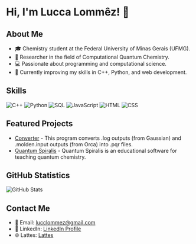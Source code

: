 # Hi, I'm Lucca Lommêz! 👋

## About Me
- 🎓 Chemistry student at the Federal University of Minas Gerais (UFMG).
- 🔬 Researcher in the field of Computational Quantum Chemistry.
- 💻 Passionate about programming and computational science.
- 🌱 Currently improving my skills in C++, Python, and web development.

## Skills
![C++](https://img.shields.io/badge/-C++-00599C?style=flat&logo=c%2B%2B&logoColor=white) ![Python](https://img.shields.io/badge/-Python-3776AB?style=flat&logo=python&logoColor=white) ![SQL](https://img.shields.io/badge/-SQL-4479A1?style=flat&logo=postgresql&logoColor=white) ![JavaScript](https://img.shields.io/badge/-JavaScript-F7DF1E?style=flat&logo=javascript&logoColor=black) ![HTML](https://img.shields.io/badge/-HTML-E34F26?style=flat&logo=html5&logoColor=white) ![CSS](https://img.shields.io/badge/-CSS-1572B6?style=flat&logo=css3&logoColor=white)

## Featured Projects
- [Converter](https://github.com/LLommez/converter) - This program converts .log outputs (from Gaussian) and .molden.input outputs (from Orca) into .pqr files.
- [Quantum Spiralis](https://github.com/LLommez/Quantum_Spiralis) - Quantum Spiralis is an educational software for teaching quantum chemistry.

## GitHub Statistics
![GitHub Stats](https://github-readme-stats.vercel.app/api?username=LLommez&show_icons=true&theme=radical)

## Contact Me
- 📧 Email: lucclommez@gmail.com
- 🔗 LinkedIn: [LinkedIn Profile](https://www.linkedin.com/in/lucca-lommez)
- 🌐 Lattes: [Lattes](http://lattes.cnpq.br/7953997672552901)
